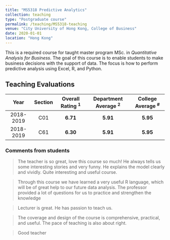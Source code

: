 ```yaml
---
title: "MS5318 Predictive Analytics"
collection: teaching
type: "Postgraduate course"
permalink: /teaching/MS5318-teaching
venue: "City University of Hong Kong, College of Business"
date: 2020-01-01
location: "Hong Kong"
---
```


This is a required course for taught master program MSc. in _Quantitative Analysis for Business_. The goal of this course is to enable students to make business decisions with the support of data. The focus is how to perform predictive analysis using Excel, R, and Python.

## Teaching Evaluations


Year | Section | Overall Rating <sup>1</sup> | Department Average <sup>2</sup> | College Average <sup>#</sup>
:---: | :---: | :---: | :---: | :---:
2018-2019 | C01 | **6.71** | **5.91** | **5.95**
2018-2019 | C61 | **6.30** | **5.91** | **5.95**

[^#]: This is the first footnote.

### Comments from students
> The teacher is so great, love this course so much! He always tells us some interesting stories and very funny. He explains the model clearly and vividly. Quite interesting and useful course.

> Through this course we have learned a very useful R language, which will be of great help to our future data analysis. The professor provided a lot of questions for us to practice and strengthen the knowledge

> Lecturer is great. He has passion to teach us.

> The coverage and design of the course is comprehensive, practical, and useful. The pace of teaching is also about
right.

> Good teacher
